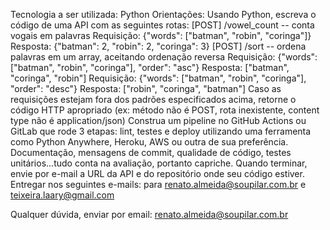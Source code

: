 Tecnologia a ser utilizada: Python
Orientações:
Usando Python, escreva o código de uma API com as seguintes rotas:
[POST] /vowel_count -- conta vogais em palavras
Requisição: {"words": ["batman", "robin", "coringa"]}
Resposta: {"batman": 2, "robin": 2, "coringa": 3}
[POST] /sort -- ordena palavras em um array, aceitando ordenação reversa
Requisição: {"words": ["batman", "robin", "coringa"], "order": "asc"}
Resposta: ["batman", "coringa", "robin"]
Requisição: {"words": ["batman", "robin", "coringa"], "order": "desc"}
Resposta: ["robin", "coringa", "batman"]
Caso as requisições estejam fora dos padrões especificados acima, retorne o código HTTP
apropriado (ex: método não é POST, rota inexistente, content type não é application/json)
Construa um pipeline no GitHub Actions ou GitLab que rode 3 etapas: lint, testes e deploy
utilizando uma ferramenta como Python Anywhere, Heroku, AWS ou outra de sua
preferência.
Documentação, mensagens de commit, qualidade de código, testes unitários...tudo conta na
avaliação, portanto capriche.
Quando terminar, envie por e-mail a URL da API e do repositório onde seu código estiver.
Entregar nos seguintes e-mails: para renato.almeida@soupilar.com.br e
teixeira.laary@gmail.com

Qualquer dúvida, enviar por email: renato.almeida@soupilar.com.br

